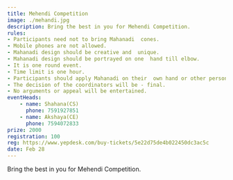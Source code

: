 ```yaml
---
title: Mehendi Competition
image: ./mehandi.jpg
description: Bring the best in you for Mehendi Competition.
rules: 
- Participants need not to bring Mahanadi  cones.
- Mobile phones are not allowed.
- Mahanadi design should be creative and  unique. 
- Mahanadi design should be portrayed on one  hand till elbow.
- It is one round event.
- Time limit is one hour.
- Participants should apply Mahanadi on their  own hand or other person’s hand. 
- The decision of the coordinators will be - final. 
- No arguments or appeal will be entertained.
eventHeads:
    - name: Shahana(CS)
      phone: 7591927851
    - name: Akshaya(CE)
      phone: 7594072833
prize: 2000
registration: 100
reg: https://www.yepdesk.com/buy-tickets/5e22d75de4b022450dc3ac5c
date: Feb 28
---
```

Bring the best in you for Mehendi Competition.
